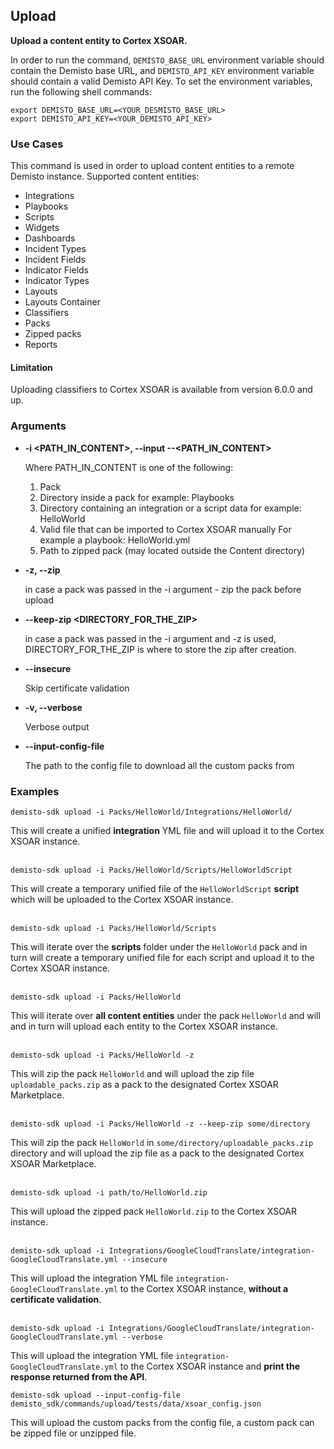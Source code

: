 ## Upload

**Upload a content entity to Cortex XSOAR.**

In order to run the command, `DEMISTO_BASE_URL` environment variable should contain the Demisto base URL, and `DEMISTO_API_KEY` environment variable should contain a valid Demisto API Key.
To set the environment variables, run the following shell commands:
```
export DEMISTO_BASE_URL=<YOUR_DESMISTO_BASE_URL>
export DEMISTO_API_KEY=<YOUR_DEMISTO_API_KEY>
```


### Use Cases
This command is used in order to upload content entities to a remote Demisto instance.
Supported content entities:
- Integrations
- Playbooks
- Scripts
- Widgets
- Dashboards
- Incident Types
- Incident Fields
- Indicator Fields
- Indicator Types
- Layouts
- Layouts Container
- Classifiers
- Packs
- Zipped packs
- Reports

#### Limitation
Uploading classifiers to Cortex XSOAR is available from version 6.0.0 and up.

### Arguments
* **-i <PATH_IN_CONTENT>, --input --<PATH_IN_CONTENT>**

    Where PATH_IN_CONTENT is one of the following:
    1. Pack
    2. Directory inside a pack for example: Playbooks
    3. Directory containing an integration or a script data for example: HelloWorld
    4. Valid file that can be imported to Cortex XSOAR manually For example a playbook: HelloWorld.yml
    5. Path to zipped pack (may located outside the Content directory)

* **-z, --zip**

    in case a pack was passed in the -i argument - zip the pack before upload

* **--keep-zip <DIRECTORY_FOR_THE_ZIP>**

    in case a pack was passed in the -i argument and -z is used, DIRECTORY_FOR_THE_ZIP is where to store the zip after creation.

* **--insecure**

    Skip certificate validation

* **-v, --verbose**

    Verbose output
    
* **--input-config-file**

    The path to the config file to download all the custom packs from


### Examples
```
demisto-sdk upload -i Packs/HelloWorld/Integrations/HelloWorld/
```
This will create a unified **integration** YML file and will upload it to the Cortex XSOAR instance.
<br/><br/>
```
demisto-sdk upload -i Packs/HelloWorld/Scripts/HelloWorldScript
```
This will create a temporary unified file of the `HelloWorldScript` **script** which will be uploaded to the Cortex XSOAR instance.
<br/><br/>

```
demisto-sdk upload -i Packs/HelloWorld/Scripts
```
This will iterate over the **scripts** folder under the `HelloWorld` pack and in turn will create a temporary unified file for each script and upload it to the Cortex XSOAR instance.
<br/><br/>

```
demisto-sdk upload -i Packs/HelloWorld
```
This will iterate over **all content entities** under the pack `HelloWorld` and will and in turn will upload each entity to the Cortex XSOAR instance.
<br/><br/>
```
demisto-sdk upload -i Packs/HelloWorld -z
```
This will zip the pack `HelloWorld` and will upload the zip file `uploadable_packs.zip` as a pack to the designated Cortex XSOAR Marketplace.
<br/><br/>
```
demisto-sdk upload -i Packs/HelloWorld -z --keep-zip some/directory
```
This will zip the pack `HelloWorld` in `some/directory/uploadable_packs.zip` directory and will upload the zip file as a pack to the designated Cortex XSOAR Marketplace.
<br/><br/>
```
demisto-sdk upload -i path/to/HelloWorld.zip
```
This will upload the zipped pack `HelloWorld.zip` to the Cortex XSOAR instance.
<br/><br/>
```
demisto-sdk upload -i Integrations/GoogleCloudTranslate/integration-GoogleCloudTranslate.yml --insecure
```
This will upload the integration YML file `integration-GoogleCloudTranslate.yml` to the Cortex XSOAR instance, **without a certificate validation**.
<br/><br/>
```
demisto-sdk upload -i Integrations/GoogleCloudTranslate/integration-GoogleCloudTranslate.yml --verbose
```
This will upload the integration YML file `integration-GoogleCloudTranslate.yml` to the Cortex XSOAR instance and **print the response returned from the API**.
```
demisto-sdk upload --input-config-file demisto_sdk/commands/upload/tests/data/xsoar_config.json
```
This will upload the custom packs from the config file, a custom pack can be zipped file or unzipped file.
<br/><br/>